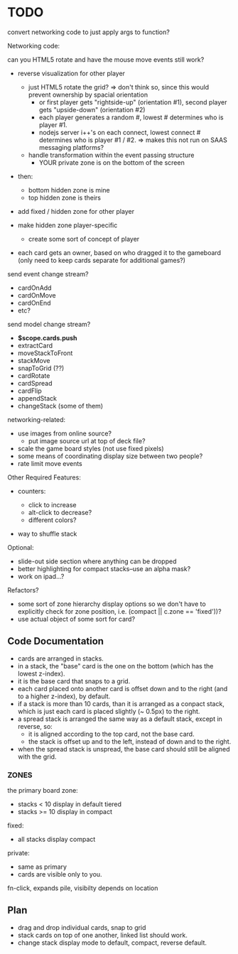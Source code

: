 # TODO

convert networking code to just apply args to function?


Networking code:

can you HTML5 rotate and have the mouse move events still work?

- reverse visualization for other player
  - just HTML5 rotate the grid? => don't think so, since this would prevent ownership by spacial orientation
    - or first player gets "rightside-up" (orientation #1), second player gets "upside-down" (orientation #2)
    - each player generates a random #, lowest # determines who is player #1.
    - nodejs server i++'s on each connect, lowest connect # determines who is player #1 / #2. => makes this not run on SAAS messaging platforms?
  - handle transformation within the event passing structure
    - YOUR private zone is on the bottom of the screen
    
- then:
  - bottom hidden zone is mine
  - top hidden zone is theirs

- add fixed / hidden zone for other player
- make hidden zone player-specific
  - create some sort of concept of player

- each card gets an owner, based on who dragged it to the gameboard (only need to keep cards separate for additional games?)


send event change stream?

- cardOnAdd
- cardOnMove
- cardOnEnd
- etc?

send model change stream?

- **$scope.cards.push**
- extractCard
- moveStackToFront
- stackMove
- snapToGrid (??)
- cardRotate
- cardSpread
- cardFlip
- appendStack
- changeStack (some of them)

networking-related:

- use images from online source?
  - put image source url at top of deck file?
- scale the game board styles (not use fixed pixels)
- some means of coordinating display size between two people?
- rate limit move events

Other Required Features:

- counters:
  - click to increase
  - alt-click to decrease?
  - different colors?

- way to shuffle stack

Optional:

- slide-out side section where anything can be dropped
- better highlighting for compact stacks–use an alpha mask?
- work on ipad...?

Refactors?

- some sort of zone hierarchy display options so we don't have to explicitly check for zone position, i.e. (compact || c.zone == 'fixed'))?
- use actual object of some sort for card?


## Code Documentation

- cards are arranged in stacks. 
- in a stack, the "base" card is the one on the bottom (which has the lowest z-index).
- it is the base card that snaps to a grid.
- each card placed onto another card is offset down and to the right (and to a higher z-index), by default.
- if a stack is more than 10 cards, than it is arranged as a conpact stack, which is just each card is placed slightly (~ 0.5px) to the right.
- a spread stack is arranged the same way as a default stack, except in reverse, so:
  - it is aligned according to the top card, not the base card.
  - the stack is offset up and to the left, instead of down and to the right.
- when the spread stack is unspread, the base card should still be aligned with the grid.


### ZONES

the primary board zone:
- stacks < 10 display in default tiered
- stacks >= 10 display in compact

fixed:
- all stacks display compact

private:
- same as primary
- cards are visible only to you.

fn-click, expands pile, visibilty depends on location
  

## Plan

- drag and drop individual cards, snap to grid
- stack cards on top of one another, linked list should work.
- change stack display mode to default, compact, reverse default.



